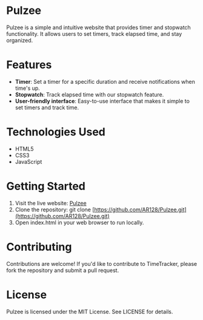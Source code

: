 # Pulzee

Pulzee is a simple and intuitive website that provides timer and stopwatch functionality. It allows users to set timers, track elapsed time, and stay organized.

# Features
- **Timer**: Set a timer for a specific duration and receive notifications when time's up.
- **Stopwatch**: Track elapsed time with our stopwatch feature.
- **User-friendly interface**: Easy-to-use interface that makes it simple to set timers and track time.

# Technologies Used
- HTML5
- CSS3
- JavaScript

# Getting Started
1. Visit the live website: [Pulzee](https://pulzee.netlify.app/)
2. Clone the repository: git clone [https://github.com/AR128/Pulzee.git](https://github.com/AR128/Pulzee.git)
3. Open index.html in your web browser to run locally.

# Contributing
Contributions are welcome! If you'd like to contribute to TimeTracker, please fork the repository and submit a pull request.

# License
Pulzee is licensed under the MIT License. See LICENSE for details.
